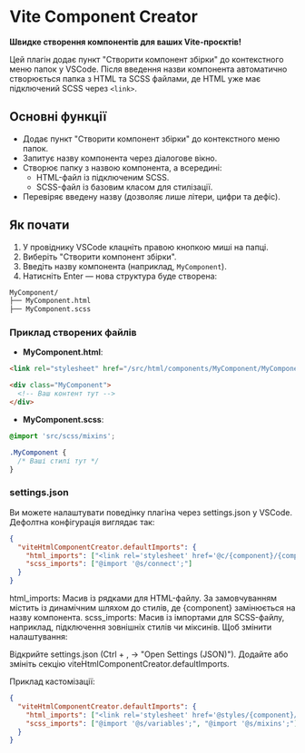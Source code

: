 # Vite Component Creator

**Швидке створення компонентів для ваших Vite-проєктів!**

Цей плагін додає пункт "Створити компонент збірки" до контекстного меню папок у VSCode. Після введення назви компонента автоматично створюється папка з HTML та SCSS файлами, де HTML уже має підключений SCSS через `<link>`.

## Основні функції

- Додає пункт "Створити компонент збірки" до контекстного меню папок.
- Запитує назву компонента через діалогове вікно.
- Створює папку з назвою компонента, а всередині:
  - HTML-файл із підключеним SCSS.
  - SCSS-файл із базовим класом для стилізації.
- Перевіряє введену назву (дозволяє лише літери, цифри та дефіс).

## Як почати

1. У провіднику VSCode клацніть правою кнопкою миші на папці.
2. Виберіть "Створити компонент збірки".
3. Введіть назву компонента (наприклад, `MyComponent`).
4. Натисніть Enter — нова структура буде створена:

```bash
MyComponent/
├── MyComponent.html
├── MyComponent.scss
```

### Приклад створених файлів

- **MyComponent.html**:
```html
<link rel="stylesheet" href="/src/html/components/MyComponent/MyComponent.scss">

<div class="MyComponent">
  <!-- Ваш контент тут -->
</div>
```

- **MyComponent.scss**:
```scss
@import 'src/scss/mixins';

.MyComponent {
  /* Ваші стилі тут */
}
```

### settings.json  

Ви можете налаштувати поведінку плагіна через settings.json у VSCode. Дефолтна конфігурація виглядає так:

```json
{
  "viteHtmlComponentCreator.defaultImports": {
    "html_imports": ["<link rel='stylesheet' href='@c/{component}/{component}.scss'/>"],
    "scss_imports": ["@import '@s/connect';"]
  }
}
```

html_imports: Масив із рядками для HTML-файлу. За замовчуванням містить <link> із динамічним шляхом до стилів, де {component} замінюється на назву компонента.
scss_imports: Масив із імпортами для SCSS-файлу, наприклад, підключення зовнішніх стилів чи міксинів.
Щоб змінити налаштування:

Відкрийте settings.json (Ctrl + , → "Open Settings (JSON)").
Додайте або змініть секцію viteHtmlComponentCreator.defaultImports.

Приклад кастомізації:

```json
{
  "viteHtmlComponentCreator.defaultImports": {
    "html_imports": ["<link rel='stylesheet' href='@styles/{component}/{component}.scss'/>"],
    "scss_imports": ["@import '@s/variables';", "@import '@s/mixins';"]
  }
}
```